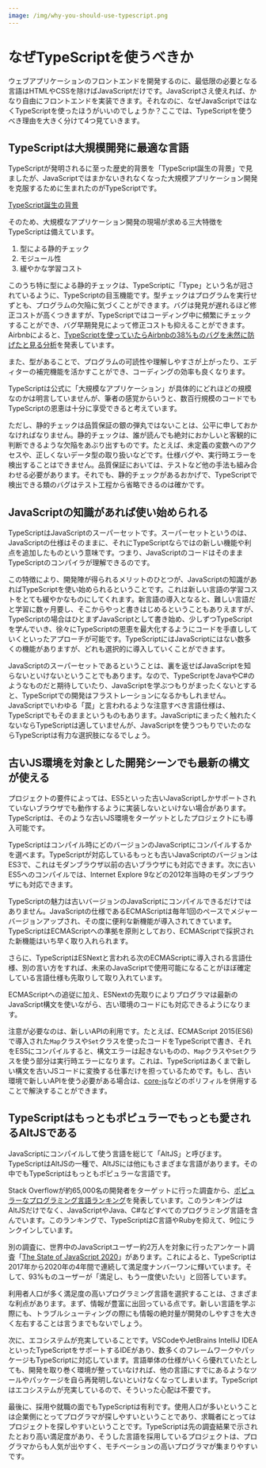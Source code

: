 ```yaml
---
image: /img/why-you-should-use-typescript.png
---
```


# なぜTypeScriptを使うべきか

ウェブアプリケーションのフロントエンドを開発するのに、最低限の必要となる言語はHTMLやCSSを除けばJavaScriptだけです。JavaScriptさえ使えれば、かなり自由にフロントエンドを実装できます。それなのに、なぜJavaScriptではなくTypeScriptを使ったほうがいいのでしょうか？ここでは、TypeScriptを使うべき理由を大きく分けて4つ見ていきます。

## TypeScriptは大規模開発に最適な言語

TypeScriptが発明されるに至った歴史的背景を「TypeScript誕生の背景」で見ましたが、JavaScriptではまかないきれなくなった大規模アプリケーション開発を克服するために生まれたのがTypeScriptです。

[TypeScript誕生の背景](before-typescript.md)

そのため、大規模なアプリケーション開発の現場が求める三大特徴をTypeScriptは備えています。

1. 型による静的チェック
2. モジュール性
3. 緩やかな学習コスト

このうち特に型による静的チェックは、TypeScriptに「Type」という名が冠されているように、TypeScriptの目玉機能です。型チェックはプログラムを実行せずとも、プログラムの欠陥に気づくことができます。バグは発見が遅れるほど修正コストが高くつきますが、TypeScriptではコーディング中に頻繁にチェックすることができ、バグ早期発見によって修正コストも抑えることができます。Airbnbによると、[TypeScriptを使っていたらAirbnbの38%ものバグを未然に防げたと見る分析](https://www.reddit.com/r/typescript/comments/aofcik/38_of_bugs_at_airbnb_could_have_been_prevented_by/)を発表しています。

また、型があることで、プログラムの可読性や理解しやすさが上がったり、エディターの補完機能を活かすことができ、コーディングの効率も良くなります。

TypeScriptは公式に「大規模なアプリケーション」が具体的にどれほどの規模なのかは明言していませんが、筆者の感覚からいうと、数百行規模のコードでもTypeScriptの恩恵は十分に享受できると考えています。

ただし、静的チェックは品質保証の銀の弾丸ではないことは、公平に申しておかなければなりません。静的チェックは、誰が読んでも絶対におかしいと客観的に判断できるような欠陥をあぶり出すものです。たとえば、未定義の変数へのアクセスや、正しくないデータ型の取り扱いなどです。仕様バグや、実行時エラーを検出することはできません。品質保証においては、テストなど他の手法も組み合わせる必要があります。それでも、静的チェックがあるおかげで、TypeScriptで検出できる類のバグはテスト工程から省略できるのは確かです。

## JavaScriptの知識があれば使い始められる

TypeScriptはJavaScriptのスーパーセットです。スーパーセットというのは、JavaScriptの仕様はそのままに、それにTypeScriptならではの新しい機能や利点を追加したものという意味です。つまり、JavaScriptのコードはそのままTypeScriptのコンパイラが理解できるのです。

この特徴により、開発陣が得られるメリットのひとつが、JavaScriptの知識があればTypeScriptを使い始められるということです。これは新しい言語の学習コストをとても緩やかなものにしてくれます。新言語の導入となると、難しい言語だと学習に数ヶ月要し、そこからやっと書きはじめるということもありえますが、TypeScriptの場合はひとまずJavaScriptとして書き始め、少しずつTypeScriptを学んでいき、徐々にTypeScriptの恩恵を最大化するようにコードを手直ししていくといったアプローチが可能です。TypeScriptにはJavaScriptにはない数多くの機能がありますが、どれも選択的に導入していくことができます。

JavaScriptのスーパーセットであるということは、裏を返せばJavaScriptを知らないといけないということでもあります。なので、TypeScriptをJavaやC#のようなものだと期待していたり、JavaScriptを学ぶつもりがまったくないとすると、TypeScriptでの開発はフラストレーションになるかもしれません。JavaScriptでいわゆる「罠」と言われるような注意すべき言語仕様は、TypeScriptでもそのままというものもあります。JavaScriptにまったく触れたくないならTypeScriptは適していませんが、JavaScriptを使うつもりでいたのならTypeScriptは有力な選択肢になるでしょう。

## 古いJS環境を対象とした開発シーンでも最新の構文が使える

プロジェクトの要件によっては、ES5といった古いJavaScriptしかサポートされていないブラウザでも動作するように実装しないといけない場合があります。TypeScriptは、そのような古いJS環境をターゲットとしたプロジェクトにも導入可能です。

TypeScriptはコンパイル時にどのバージョンのJavaScriptにコンパイルするかを選べます。TypeScriptが対応しているもっとも古いJavaScriptのバージョンはES3で、これはモダンブラウザ以前の古いブラウザにも対応できます。次に古いES5へのコンパイルでは、Internet Explore 9などの2012年当時のモダンブラウザにも対応できます。

TypeScriptの魅力は古いバージョンのJavaScriptにコンパイルできるだけではありません。JavaScriptの仕様であるECMAScriptは毎年1回のペースでメジャーバージョンアップされ、その度に便利な新機能が導入されてきています。TypeScriptはECMAScriptへの準拠を原則としており、ECMAScriptで採択された新機能はいち早く取り入れられます。

さらに、TypeScriptはESNextと言われる次のECMAScriptに導入される言語仕様、別の言い方をすれば、未来のJavaScriptで使用可能になることがほぼ確定している言語仕様も先取りして取り入れています。

ECMAScriptへの追従に加え、ESNextの先取りによりプログラマは最新のJavaScript構文を使いながら、古い環境のコードにも対応できるようになります。

注意が必要なのは、新しいAPIの利用です。たとえば、ECMAScript 2015(ES6)で導入された`Map`クラスや`Set`クラスを使ったコードをTypeScriptで書き、それをES5にコンパイルすると、構文エラーは起きないものの、`Map`クラスや`Set`クラスを使う部分は実行時エラーになります。これは、TypeScriptはあくまで新しい構文を古いJSコードに変換する仕事だけを担っているためです。もし、古い環境で新しいAPIを使う必要がある場合は、[core-js](https://github.com/zloirock/core-js)などのポリフィルを併用することで解決することができます。

## TypeScriptはもっともポピュラーでもっとも愛されるAltJSである

JavaScriptにコンパイルして使う言語を総じて「AltJS」と呼びます。TypeScriptはAltJSの一種で、AltJSには他にもさまざまな言語があります。その中でもTypeScriptはもっともポピュラーな言語です。

Stack Overflowが約65,000名の開発者をターゲットに行った調査から、[ポピュラーなプログラミング言語ランキング](https://insights.stackoverflow.com/survey/2020#most-popular-technologies)を発表しています。このランキングはAltJSだけでなく、JavaScriptやJava、C#などすべてのプログラミング言語を含んでいます。このランキングで、TypeScriptはC言語やRubyを抑えて、9位にランクインしています。

別の調査に、世界中のJavaScriptユーザー約2万人を対象に行ったアンケート調査「[The State of JavaScript 2020](https://2020.stateofjs.com/)」があります。これによると、TypeScriptは2017年から2020年の4年間で連続して満足度ナンバーワンに輝いています。そして、93%ものユーザーが「満足し、もう一度使いたい」と回答しています。

利用者人口が多く満足度の高いプログラミング言語を選択することは、さまざまな利点があります。まず、情報が豊富に出回っている点です。新しい言語を学ぶ際にも、トラブルシューティングの際にも情報の絶対量が開発のしやすさを大きく左右することは言うまでもないでしょう。

次に、エコシステムが充実していることです。VSCodeやJetBrains IntelliJ IDEAといったTypeScriptをサポートするIDEがあり、数多くのフレームワークやパッケージもTypeScriptに対応しています。言語単体の仕様がいくら優れていたとしても、開発を取り巻く環境が整っていなければ、他の言語にすでにあるようなツールやパッケージを自ら再発明しないといけなくなってしまいます。TypeScriptはエコシステムが充実しているので、そういった心配は不要です。

最後に、採用や就職の面でもTypeScriptは有利です。使用人口が多いということは企業側にとってプログラマが探しやすいということであり、求職者にとってはプロジェクトを探しやすいということです。TypeScriptは先の調査結果で示されたとおり高い満足度があり、そうした言語を採用しているプロジェクトは、プログラマからも人気が出やすく、モチベーションの高いプログラマが集まりやすいです。
